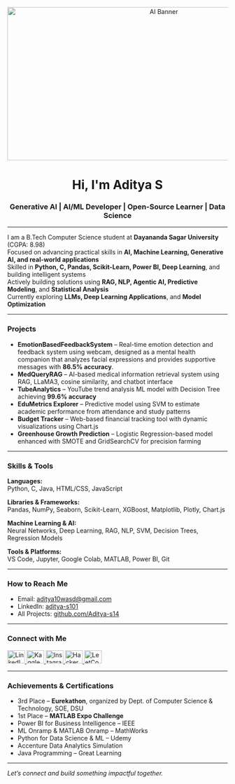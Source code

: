 <p align="center">
  <img src="https://media.giphy.com/media/qgQUggAC3Pfv687qPC/giphy.gif" alt="AI Banner" width="700" height="350" style="display: block; margin: auto;" />
</p>


<h1 align="center">Hi, I'm Aditya S</h1>
<h3 align="center">Generative AI | AI/ML Developer | Open-Source Learner | Data Science</h3>

---

I am a B.Tech Computer Science student at **Dayananda Sagar University** (CGPA: 8.98)  
Focused on advancing practical skills in **AI, Machine Learning, Generative AI, and real-world applications**  
Skilled in **Python, C, Pandas, Scikit-Learn, Power BI, Deep Learning**, and building intelligent systems  
Actively building solutions using **RAG, NLP, Agentic AI, Predictive Modeling**, and **Statistical Analysis**  
Currently exploring **LLMs, Deep Learning Applications**, and **Model Optimization**

---

### Projects
- **EmotionBasedFeedbackSystem** – Real-time emotion detection and feedback system using webcam, designed as a mental health companion that analyzes facial expressions and provides supportive messages with **86.5% accuracy**.
- **MedQueryRAG** – AI-based medical information retrieval system using RAG, LLaMA3, cosine similarity, and chatbot interface  
- **TubeAnalytics** – YouTube trend analysis ML model with Decision Tree achieving **99.6% accuracy** 
- **EduMetrics Explorer** – Predictive model using SVM to estimate academic performance from attendance and study patterns  
- **Budget Tracker** – Web-based financial tracking tool with dynamic visualizations using Chart.js  
- **Greenhouse Growth Prediction** – Logistic Regression-based model enhanced with SMOTE and GridSearchCV for precision farming

---

### Skills & Tools

**Languages:**  
Python, C, Java, HTML/CSS, JavaScript

**Libraries & Frameworks:**  
Pandas, NumPy, Seaborn, Scikit-Learn, XGBoost, Matplotlib, Plotly, Chart.js

**Machine Learning & AI:**  
Neural Networks, Deep Learning, RAG, NLP, SVM, Decision Trees, Regression Models

**Tools & Platforms:**  
VS Code, Jupyter, Google Colab, MATLAB, Power BI, Git

---

### How to Reach Me

- Email: aditya10wasd@gmail.com  
- LinkedIn: [aditya-s101](https://www.linkedin.com/in/aditya-s101/)  
- All Projects: [github.com/Aditya-s14](https://github.com/Aditya-s14?tab=repositories)

---

### Connect with Me

<p align="left">
  <a href="https://www.linkedin.com/in/aditya-s101/" target="blank">
    <img src="https://raw.githubusercontent.com/rahuldkjain/github-profile-readme-generator/master/src/images/icons/Social/linked-in-alt.svg" alt="LinkedIn" height="30" width="40" />
  </a>
  <a href="https://www.kaggle.com/adityas101" target="blank">
    <img src="https://raw.githubusercontent.com/rahuldkjain/github-profile-readme-generator/master/src/images/icons/Social/kaggle.svg" alt="Kaggle" height="30" width="40" />
  </a>
  <a href="https://www.instagram.com/aditya_s101/" target="blank">
    <img src="https://raw.githubusercontent.com/rahuldkjain/github-profile-readme-generator/master/src/images/icons/Social/instagram.svg" alt="Instagram" height="30" width="40" />
  </a>
  <a href="https://www.hackerrank.com/profile/aditya007_sh" target="blank">
    <img src="https://raw.githubusercontent.com/rahuldkjain/github-profile-readme-generator/master/src/images/icons/Social/hackerrank.svg" alt="HackerRank" height="30" width="40" />
  </a>
  <a href="https://leetcode.com/u/adityaS101/" target="blank">
    <img src="https://raw.githubusercontent.com/rahuldkjain/github-profile-readme-generator/master/src/images/icons/Social/leet-code.svg" alt="LeetCode" height="30" width="40" />
  </a>
</p>

---


### Achievements & Certifications

- 3rd Place – **Eurekathon**, organized by Dept. of Computer Science & Technology, SOE, DSU  
- 1st Place – **MATLAB Expo Challenge**  
- Power BI for Business Intelligence – IEEE  
- ML Onramp & MATLAB Onramp – MathWorks  
- Python for Data Science & ML – Udemy  
- Accenture Data Analytics Simulation  
- Java Programming – Great Learning

---

_Let’s connect and build something impactful together._

